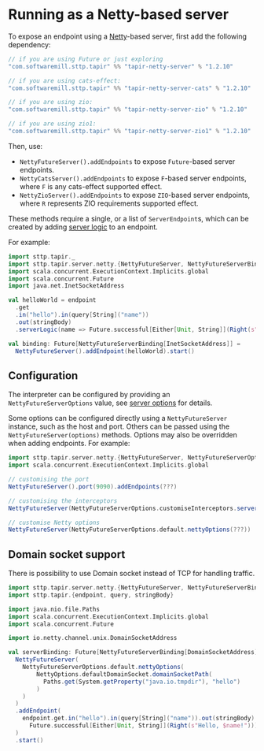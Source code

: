 # Running as a Netty-based server

To expose an endpoint using a [Netty](https://netty.io)-based server, first add the following dependency:

```scala
// if you are using Future or just exploring
"com.softwaremill.sttp.tapir" %% "tapir-netty-server" % "1.2.10"

// if you are using cats-effect:
"com.softwaremill.sttp.tapir" %% "tapir-netty-server-cats" % "1.2.10"

// if you are using zio:
"com.softwaremill.sttp.tapir" %% "tapir-netty-server-zio" % "1.2.10"

// if you are using zio1:
"com.softwaremill.sttp.tapir" %% "tapir-netty-server-zio1" % "1.2.10"
```

Then, use:

* `NettyFutureServer().addEndpoints` to expose `Future`-based server endpoints.
* `NettyCatsServer().addEndpoints` to expose `F`-based server endpoints, where `F` is any cats-effect supported effect.
* `NettyZioServer().addEndpoints` to expose `ZIO`-based server endpoints, where `R` represents ZIO requirements supported effect.

These methods require a single, or a list of `ServerEndpoint`s, which can be created by adding [server logic](logic.md) 
to an endpoint.

For example:

```scala
import sttp.tapir._
import sttp.tapir.server.netty.{NettyFutureServer, NettyFutureServerBinding}
import scala.concurrent.ExecutionContext.Implicits.global
import scala.concurrent.Future
import java.net.InetSocketAddress

val helloWorld = endpoint
  .get
  .in("hello").in(query[String]("name"))
  .out(stringBody)
  .serverLogic(name => Future.successful[Either[Unit, String]](Right(s"Hello, $name!")))

val binding: Future[NettyFutureServerBinding[InetSocketAddress]] = 
  NettyFutureServer().addEndpoint(helloWorld).start()
```

## Configuration

The interpreter can be configured by providing an `NettyFutureServerOptions` value, see [server options](options.md) for
details.

Some options can be configured directly using a `NettyFutureServer` instance, such as the host and port. Others
can be passed using the `NettyFutureServer(options)` methods. Options may also be overridden when adding endpoints.
For example:

```scala
import sttp.tapir.server.netty.{NettyFutureServer, NettyFutureServerOptions}
import scala.concurrent.ExecutionContext.Implicits.global

// customising the port
NettyFutureServer().port(9090).addEndpoints(???)

// customising the interceptors
NettyFutureServer(NettyFutureServerOptions.customiseInterceptors.serverLog(None).options)

// customise Netty options
NettyFutureServer(NettyFutureServerOptions.default.nettyOptions(???))
```

## Domain socket support

There is possibility to use Domain socket instead of TCP for handling traffic.

```scala
import sttp.tapir.server.netty.{NettyFutureServer, NettyFutureServerBinding, NettyFutureServerOptions, NettyOptions}
import sttp.tapir.{endpoint, query, stringBody}

import java.nio.file.Paths
import scala.concurrent.ExecutionContext.Implicits.global
import scala.concurrent.Future

import io.netty.channel.unix.DomainSocketAddress

val serverBinding: Future[NettyFutureServerBinding[DomainSocketAddress]] =
  NettyFutureServer(
    NettyFutureServerOptions.default.nettyOptions(
        NettyOptions.defaultDomainSocket.domainSocketPath(
          Paths.get(System.getProperty("java.io.tmpdir"), "hello")
        )
    )    
  )
  .addEndpoint(
    endpoint.get.in("hello").in(query[String]("name")).out(stringBody).serverLogic(name =>
      Future.successful[Either[Unit, String]](Right(s"Hello, $name!")))
  )
  .start()
```